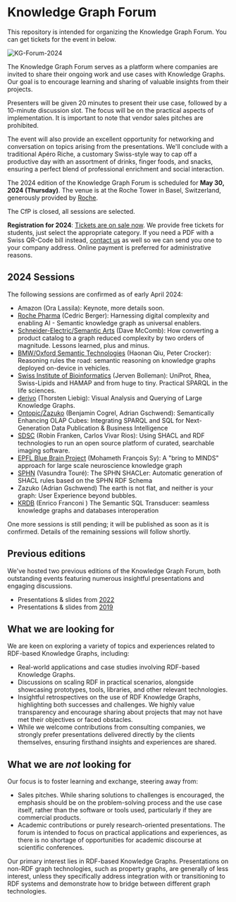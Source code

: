 # Knowledge Graph Forum

This repository is intended for organizing the Knowledge Graph Forum. You can get tickets for the event in below.

![KG-Forum-2024](https://github.com/zazuko/knowledge-graph-forum/assets/583021/92afb264-0aa9-4356-86e2-4c67806877c5)

The Knowledge Graph Forum serves as a platform where companies are invited to share their ongoing work and use cases with Knowledge Graphs. Our goal is to encourage learning and sharing of valuable insights from their projects.

Presenters will be given 20 minutes to present their use case, followed by a 10-minute discussion slot. The focus will be on the practical aspects of implementation. It is important to note that vendor sales pitches are prohibited.

The event will also provide an excellent opportunity for networking and conversation on topics arising from the presentations. We'll conclude with a traditional Apéro Riche, a customary Swiss-style way to cap off a productive day with an assortment of drinks, finger foods, and snacks, ensuring a perfect blend of professional enrichment and social interaction.

The 2024 edition of the Knowledge Graph Forum is scheduled for **May 30, 2024 (Thursday)**. The venue is at the Roche Tower in Basel, Switzerland, generously provided by [Roche](https://en.wikipedia.org/wiki/Roche).

The CfP is closed, all sessions are selected.

**Registration for 2024**: [Tickets are on sale now](https://eventfrog.ch/en/p/science-and-technology/knowledge-graph-forum-2024-7183480931130241817.html). We provide free tickets for students, just select the appropriate category. If you need a PDF with a Swiss QR-Code bill instead, [contact us](mailto:info@zazuko.com?subject=KG-Forum%20Ticket) as well so we can send you one to your company address. Online payment is preferred for administrative reasons.

## 2024 Sessions

The following sessions are confirmed as of early April 2024:

* Amazon (Ora Lassila): Keynote, more details soon.
* [Roche Pharma](https://github.com/zazuko/knowledge-graph-forum/issues/28) (Cedric Berger): Harnessing digital complexity and enabling AI - Semantic knowledge graph as universal enablers.
* [Schneider-Electric/Semantic Arts](https://github.com/zazuko/knowledge-graph-forum/issues/31) (Dave McComb): How converting a product catalog to a graph reduced complexity by two orders of magnitude. Lessons learned, plus and minus. 
* [BMW/Oxford Semantic Technologies](https://github.com/zazuko/knowledge-graph-forum/issues/29) (Haonan Qiu, Peter Crocker): Reasoning rules the road: semantic reasoning on knowledge graphs deployed on-device in vehicles.
* [Swiss Institute of Bioinformatics](https://github.com/zazuko/knowledge-graph-forum/issues/22) (Jerven Bolleman): UniProt, Rhea, Swiss-Lipids and HAMAP and from huge to tiny. Practical SPARQL in the life sciences.
* [derivo](https://github.com/zazuko/knowledge-graph-forum/issues/23) (Thorsten Liebig): Visual Analysis and Querying of Large Knowledge Graphs.
* [Ontopic/Zazuko](https://github.com/zazuko/knowledge-graph-forum/issues/27) (Benjamin Cogrel, Adrian Gschwend): Semantically Enhancing OLAP Cubes: Integrating SPARQL and SQL for Next-Generation Data Publication & Business Intelligence
* [SDSC](https://github.com/zazuko/knowledge-graph-forum/issues/24) (Robin Franken, Carlos Vivar Rios): Using SHACL and RDF technologies to run an open source platform of curated, searchable imaging software.
* [EPFL Blue Brain Project](https://github.com/zazuko/knowledge-graph-forum/issues/26) (Mohameth François Sy): A "bring to MINDS" approach for large scale neuroscience knowledge graph
* [SPHN](https://github.com/zazuko/knowledge-graph-forum/issues/30) (Vasundra Touré): The SPHN SHACLer: Automatic generation of SHACL rules based on the SPHN RDF Schema
* Zazuko (Adrian Gschwend) The earth is not flat, and neither is your graph: User Experience beyond bubbles.
* [KRDB](https://github.com/zazuko/knowledge-graph-forum/issues/32) (Enrico Franconi ) The Semantic SQL Transducer: seamless knowledge graphs and databases interoperation

One more sessions is still pending; it will be published as soon as it is confirmed. Details of the remaining sessions will follow shortly.

## Previous editions

We've hosted two previous editions of the Knowledge Graph Forum, both outstanding events featuring numerous insightful presentations and engaging discussions.

* Presentations & slides from [2022](2022/README.md)
* Presentations & slides from [2019](2019/README.md)

## What we are looking for

We are keen on exploring a variety of topics and experiences related to RDF-based Knowledge Graphs, including:

* Real-world applications and case studies involving RDF-based Knowledge Graphs.
* Discussions on scaling RDF in practical scenarios, alongside showcasing prototypes, tools, libraries, and other relevant technologies.
* Insightful retrospectives on the use of RDF Knowledge Graphs, highlighting both successes and challenges. We highly value transparency and encourage sharing about projects that may not have met their objectives or faced obstacles.
* While we welcome contributions from consulting companies, we strongly prefer presentations delivered directly by the clients themselves, ensuring firsthand insights and experiences are shared.

## What we are *not* looking for

Our focus is to foster learning and exchange, steering away from:

* Sales pitches. While sharing solutions to challenges is encouraged, the emphasis should be on the problem-solving process and the use case itself, rather than the software or tools used, particularly if they are commercial products.
* Academic contributions or purely research-oriented presentations. The forum is intended to focus on practical applications and experiences, as there is no shortage of opportunities for academic discourse at scientific conferences.

Our primary interest lies in RDF-based Knowledge Graphs. Presentations on non-RDF graph technologies, such as property graphs, are generally of less interest, unless they specifically address integration with or transitioning to RDF systems and demonstrate how to bridge between different graph technologies.
